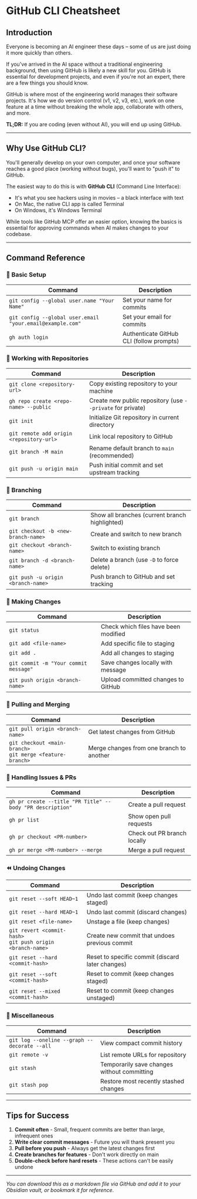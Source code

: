 # GitHub CLI Cheatsheet

## Introduction

Everyone is becoming an AI engineer these days – some of us are just doing it more quickly than others. 

If you've arrived in the AI space without a traditional engineering background, then using GitHub is likely a new skill for you. GitHub is essential for development projects, and even if you're not an expert, there are a few things you should know.

GitHub is where most of the engineering world manages their software projects. It's how we do version control (v1, v2, v3, etc.), work on one feature at a time without breaking the whole app, collaborate with others, and more.

**TL;DR:** If you are coding (even without AI), you will end up using GitHub.

---

## Why Use GitHub CLI?

You'll generally develop on your own computer, and once your software reaches a good place (working without bugs), you'll want to "push it" to GitHub.

The easiest way to do this is with **GitHub CLI** (Command Line Interface):
- It's what you see hackers using in movies – a black interface with text
- On Mac, the native CLI app is called Terminal
- On Windows, it's Windows Terminal

While tools like GitHub MCP offer an easier option, knowing the basics is essential for approving commands when AI makes changes to your codebase.

---

## Command Reference

### 🔧 Basic Setup

| Command | Description |
|---------|-------------|
| `git config --global user.name "Your Name"` | Set your name for commits |
| `git config --global user.email "your.email@example.com"` | Set your email for commits |
| `gh auth login` | Authenticate GitHub CLI (follow prompts) |

### 📁 Working with Repositories

| Command | Description |
|---------|-------------|
| `git clone <repository-url>` | Copy existing repository to your machine |
| `gh repo create <repo-name> --public` | Create new public repository (use `--private` for private) |
| `git init` | Initialize Git repository in current directory |
| `git remote add origin <repository-url>` | Link local repository to GitHub |
| `git branch -M main` | Rename default branch to `main` (recommended) |
| `git push -u origin main` | Push initial commit and set upstream tracking |

### 🌿 Branching

| Command | Description |
|---------|-------------|
| `git branch` | Show all branches (current branch highlighted) |
| `git checkout -b <new-branch-name>` | Create and switch to new branch |
| `git checkout <branch-name>` | Switch to existing branch |
| `git branch -d <branch-name>` | Delete a branch (use `-D` to force delete) |
| `git push -u origin <branch-name>` | Push branch to GitHub and set tracking |

### 📝 Making Changes

| Command | Description |
|---------|-------------|
| `git status` | Check which files have been modified |
| `git add <file-name>` | Add specific file to staging |
| `git add .` | Add all changes to staging |
| `git commit -m "Your commit message"` | Save changes locally with message |
| `git push origin <branch-name>` | Upload committed changes to GitHub |

### 🔄 Pulling and Merging

| Command | Description |
|---------|-------------|
| `git pull origin <branch-name>` | Get latest changes from GitHub |
| `git checkout <main-branch>` <br> `git merge <feature-branch>` | Merge changes from one branch to another |

### 🎫 Handling Issues & PRs

| Command | Description |
|---------|-------------|
| `gh pr create --title "PR Title" --body "PR description"` | Create a pull request |
| `gh pr list` | Show open pull requests |
| `gh pr checkout <PR-number>` | Check out PR branch locally |
| `gh pr merge <PR-number> --merge` | Merge a pull request |

### ⏪ Undoing Changes

| Command | Description |
|---------|-------------|
| `git reset --soft HEAD~1` | Undo last commit (keep changes staged) |
| `git reset --hard HEAD~1` | Undo last commit (discard changes) |
| `git reset <file-name>` | Unstage a file (keep changes) |
| `git revert <commit-hash>` <br> `git push origin <branch-name>` | Create new commit that undoes previous commit |
| `git reset --hard <commit-hash>` | Reset to specific commit (discard later changes) |
| `git reset --soft <commit-hash>` | Reset to commit (keep changes staged) |
| `git reset --mixed <commit-hash>` | Reset to commit (keep changes unstaged) |

### 🧰 Miscellaneous

| Command | Description |
|---------|-------------|
| `git log --oneline --graph --decorate --all` | View compact commit history |
| `git remote -v` | List remote URLs for repository |
| `git stash` | Temporarily save changes without committing |
| `git stash pop` | Restore most recently stashed changes |

---

## Tips for Success

1. **Commit often** - Small, frequent commits are better than large, infrequent ones
2. **Write clear commit messages** - Future you will thank present you
3. **Pull before you push** - Always get the latest changes first
4. **Create branches for features** - Don't work directly on main
5. **Double-check before hard resets** - These actions can't be easily undone

---

*You can download this as a markdown file via GitHub and add it to your Obsidian vault, or bookmark it for reference.*
